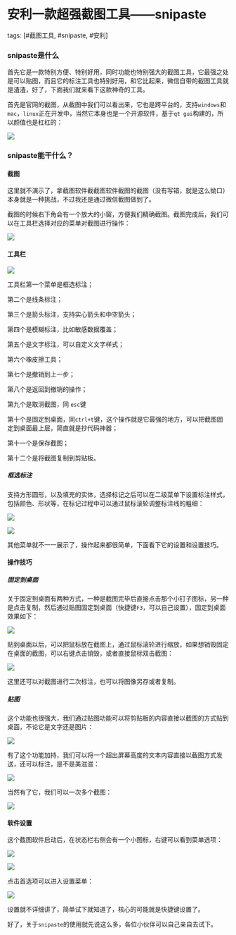 # 安利一款超强截图工具——snipaste
tags: [#截图工具, #snipaste, #安利]

### snipaste是什么

首先它是一款特别方便、特别好用，同时功能也特别强大的截图工具，它最强之处是可以贴图，而且它的标注工具也特别好用，和它比起来，微信自带的截图工具就是渣渣，好了，下面我们就来看下这款神奇的工具。

首先是官网的截图，从截图中我们可以看出来，它也是跨平台的，支持`windows`和`mac`，`linux`正在开发中，当然它本身也是一个开源软件，基于`qt gui`构建的，所以颜值也是杠杠的：

![](
https://syske-pic-bed.oss-cn-hangzhou.aliyuncs.com/imgs/images/20210929193210.png)

### snipaste能干什么？

#### 截图

这里就不演示了，拿截图软件截截图软件截图的截图（没有写错，就是这么拗口）本身就是一种挑战，不过我还是通过微信截图做到了。

截图的时候右下角会有一个放大的小窗，方便我们精确截图。截图完成后，我们可以在工具栏选择对应的菜单对截图进行操作：

![](
https://syske-pic-bed.oss-cn-hangzhou.aliyuncs.com/imgs/images/20210929194441.png)

#### 工具栏

![](
https://syske-pic-bed.oss-cn-hangzhou.aliyuncs.com/imgs/images/20210929195245.png)

工具栏第一个菜单是框选标注；

第二个是线条标注；

第三个是箭头标注，支持实心箭头和中空箭头；

第四个是模糊标注，比如敏感数据覆盖；

第五个是文字标注，可以自定义文字样式；

第六个橡皮擦工具；

第七个是撤销到上一步；

第八个是返回到撤销的操作；

第九个是取消截图，同 `esc`键

第十个是固定到桌面，同`ctrl+t`键，这个操作就是它最强的地方，可以把截图固定到桌面最上层，简直就是抄代码神器；

第十一个是保存截图；

第十二个是将截图复制到剪贴板。

##### 框选标注

支持方形圆形，以及填充的实体，选择标记之后可以在二级菜单下设置标注样式，包括颜色、形状等，在标记过程中可以通过鼠标滚轮调整标注线的粗细：

![](
https://syske-pic-bed.oss-cn-hangzhou.aliyuncs.com/imgs/images/20210929201223.png)

![](
https://syske-pic-bed.oss-cn-hangzhou.aliyuncs.com/imgs/images/20210929201041.png)

其他菜单就不一一展示了，操作起来都很简单，下面看下它的设置和设置技巧。

#### 操作技巧



##### 固定到桌面



关于固定到桌面有两种方式，一种是截图完毕后直接点击那个小钉子图标，另一种是点击复制，然后通过贴图固定到桌面（快捷键`F3`，可以自己设置），固定到桌面效果如下：

![](
https://syske-pic-bed.oss-cn-hangzhou.aliyuncs.com/imgs/images/20210929202006.png)



贴到桌面以后，可以把鼠标放在截图上，通过鼠标滚轮进行缩放，如果想销毁固定在桌面的截图，可以右键点击销毁，或者直接鼠标双击截图：

![](
https://syske-pic-bed.oss-cn-hangzhou.aliyuncs.com/imgs/images/image-20210929202244873.png)

这里还可以对截图进行二次标注，也可以将图像另存或者复制。



##### 贴图

这个功能也很强大，我们通过贴图功能可以将剪贴板的内容直接以截图的方式贴到桌面，不论它是文字还是图片：

![](
https://syske-pic-bed.oss-cn-hangzhou.aliyuncs.com/imgs/images/20210929202704.png)

有了这个功能加持，我们可以将一个超出屏幕高度的文本内容直接以截图方式发送，还可以标注，是不是美滋滋：

![](
https://syske-pic-bed.oss-cn-hangzhou.aliyuncs.com/imgs/images/20210929203045.png)

当然有了它，我们可以一次多个截图：

![](
https://syske-pic-bed.oss-cn-hangzhou.aliyuncs.com/imgs/images/20210929203407.png)



#### 软件设置

这个截图软件启动后，在状态栏右侧会有一个小图标，右键可以看到菜单选项：

![](
https://syske-pic-bed.oss-cn-hangzhou.aliyuncs.com/imgs/images/20210929203922.png)

![](
https://syske-pic-bed.oss-cn-hangzhou.aliyuncs.com/imgs/images/20210929203848.png)

点击首选项可以进入设置菜单：

![](
https://syske-pic-bed.oss-cn-hangzhou.aliyuncs.com/imgs/images/20210929204507.png)

设置就不详细讲了，简单试下就知道了，核心的可能就是快捷键设置了。

好了，关于`snipaste`的使用就先说这么多，各位小伙伴可以自己亲自去试下。